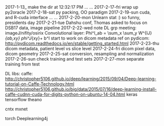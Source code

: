 2017-1-13_ make the dir at 12:32:17 PM
... ...
2017-2-17-fri wrap up py2oracle
2017-2-18-sat py packing, OO paradigm
2017-2-19-sun cuda, and R-cuda interface
... ...
2017-2-20-mon Unlearn stat :) so funny, presidents day
2017-2-21-tue Dahshu conf, Thomas asked to focus on DSB17 data, image pipeline
2017-2-22-wed note DL grp meeting: imageJ/nifity/osirix 
Convolutional layer:
Phi^I_ab = \sum_x \sum_y W^{IJ}_{ab,xy} phi^J_{xy}+ b^I
start to work on dicom metadata
ref on pydicom: http://pydicom.readthedocs.io/en/stable/getting_started.html
2017-2-23-thu dicom metadata, patient level vs slice level
2017-2-24-fri dicom pixel data, dicom geometry
2017-2-25-sat conversion, resampling and normalization 
2017-2-26-sun check training and test sets
2017-2-27-mon separate training from test

DL libs:
caffe: 
http://christopher5106.github.io/deep/learning/2015/09/04/Deep-learning-tutorial-on-Caffe-Technology.html
http://christopher5106.github.io/big/data/2015/07/16/deep-learning-install-caffe-cudnn-cuda-for-digits-python-on-ubuntu-14-04.html
keras
tensorflow
theano

cntx
mxnet

torch
Deeplearning4j
